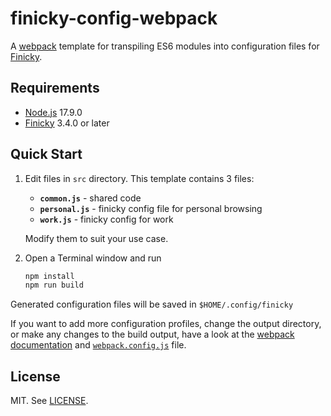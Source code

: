 # finicky-config-webpack
A [webpack](https://webpack.js.org) template for transpiling ES6 modules into configuration files for [Finicky](https://github.com/johnste/finicky).

## Requirements
- [Node.js](https://nodejs.org) 17.9.0
- [Finicky](https://github.com/johnste/finicky) 3.4.0 or later

## Quick Start

1. Edit files in `src` directory.
    This template contains 3 files: 
    - **`common.js`** - shared code
    - **`personal.js`** - finicky config file for personal browsing
    - **`work.js`** - finicky config for work

    Modify them to suit your use case.

2. Open a Terminal window and run
    ```sh
    npm install
    npm run build
    ```

Generated configuration files will be saved in `$HOME/.config/finicky`

If you want to add more configuration profiles, change the output directory, or make any changes to the build output, have a look at the [webpack documentation](https://webpack.js.org/concepts/) and [`webpack.config.js`](webpack.config.js) file.

## License

MIT. See [LICENSE](LICENSE).
